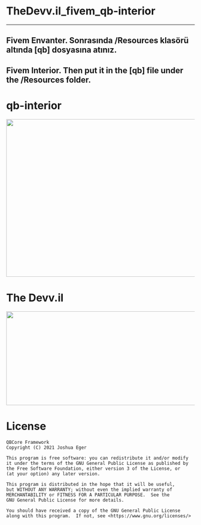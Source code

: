 # TheDevv.il_fivem_qb-interior

---
Fivem Envanter. 
Sonrasında /Resources klasörü altında [qb] dosyasına atınız.
---
Fivem Interior.
Then put it in the [qb] file under the /Resources folder.
---

# qb-interior

<p align="center">
  <img  width="800" height="420" src="https://imgur.com/t6crf4c.png">
</p>

# The Devv.il

<p align="center">
  <img  width="1000" height="250" src="https://i.hizliresim.com/lh5i19a.png">
</p>

# License

    QBCore Framework
    Copyright (C) 2021 Joshua Eger

    This program is free software: you can redistribute it and/or modify
    it under the terms of the GNU General Public License as published by
    the Free Software Foundation, either version 3 of the License, or
    (at your option) any later version.

    This program is distributed in the hope that it will be useful,
    but WITHOUT ANY WARRANTY; without even the implied warranty of
    MERCHANTABILITY or FITNESS FOR A PARTICULAR PURPOSE.  See the
    GNU General Public License for more details.

    You should have received a copy of the GNU General Public License
    along with this program.  If not, see <https://www.gnu.org/licenses/>

